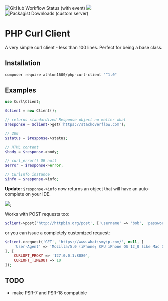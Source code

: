 ![GitHub Workflow Status (with event)](https://img.shields.io/github/actions/workflow/status/Athlon1600/php-curl-client/ci.yml)
![](https://img.shields.io/github/last-commit/Athlon1600/php-curl-client.svg)
![Packagist Downloads (custom server)](https://img.shields.io/packagist/dm/Athlon1600/php-curl-client)

# PHP Curl Client

A very simple curl client - less than 100 lines. Perfect for being a base class.

## Installation

```bash
composer require athlon1600/php-curl-client "^1.0"
```

## Examples

```php
use Curl\Client;

$client = new Client();

// returns standardized Response object no matter what
$response = $client->get('https://stackoverflow.com');

// 200
$status = $response->status;

// HTML content
$body = $response->body;

// curl_error() OR null
$error = $response->error;

// CurlInfo instance
$info = $response->info;
```

**Update:** `$response->info` now returns an object that will have an auto-complete on your IDE.

![](http://g.recordit.co/svt7mzJwsU.gif);


Works with POST requests too:

```php
$client->post('http://httpbin.org/post', ['username' => 'bob', 'password' => 'test']);
```

or you can issue a completely customized request:

```php
$client->request('GET', 'https://www.whatismyip.com/', null, [
    'User-Agent' => 'Mozilla/5.0 (iPhone; CPU iPhone OS 12_0 like Mac OS X)'
], [
    CURLOPT_PROXY => '127.0.0.1:8080',
    CURLOPT_TIMEOUT => 10
]);
```

## TODO

- make PSR-7 and PSR-18 compatible

